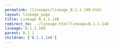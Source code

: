 ```yaml
---
permalink: /lineages/lineage_B.1.1.148.html
layout: lineage_page
title: Lineage B.1.1.148
redirect_to: ../lineage.html?lineage=B.1.1.148
lineage: B.1.1.148
parent: B.1.1
children: ['B.1.1.148']
---
```

